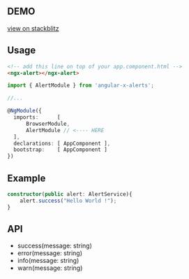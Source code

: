 ## DEMO
[view on stackblitz](https://stackblitz.com/edit/angular-x-alerts-demo?file=src/app/app.component.ts)

## Usage
```html
<!-- add this line on top of your app.component.html -->
<ngx-alert></ngx-alert>
```

```ts
import { AlertModule } from 'angular-x-alerts';

//...

@NgModule({
  imports:      [ 
      BrowserModule,  
      AlertModule // <---- HERE
  ],
  declarations: [ AppComponent ],
  bootstrap:    [ AppComponent ]
})
```



## Example

```ts
constructor(public alert: AlertService){
    alert.success("Hello World !");
}
```

## API

- success(message: string)
- error(message: string)
- info(message: string)
- warn(message: string)
